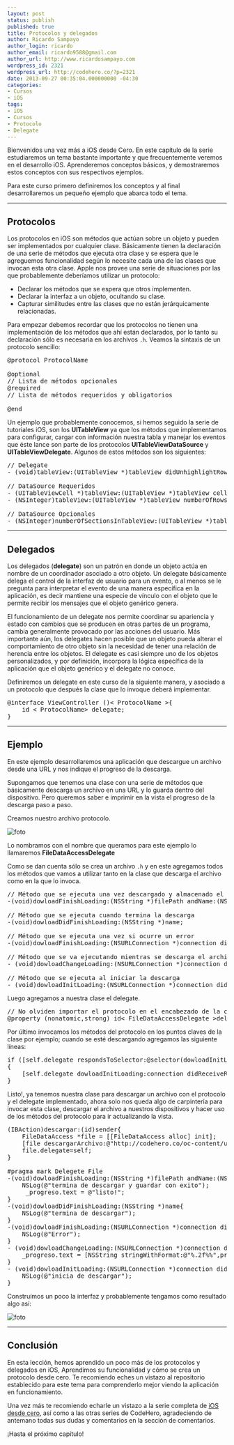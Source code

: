 ```yaml
---
layout: post
status: publish
published: true
title: Protocolos y delegados
author: Ricardo Sampayo
author_login: ricardo
author_email: ricardo9588@gmail.com
author_url: http://www.ricardosampayo.com
wordpress_id: 2321
wordpress_url: http://codehero.co/?p=2321
date: 2013-09-27 00:35:04.000000000 -04:30
categories:
- Cursos
- iOS
tags:
- iOS
- Cursos
- Protocolo
- Delegate
---
```

<p>Bienvenidos una vez más a iOS desde Cero. En este capítulo de la serie estudiaremos un tema bastante importante y que frecuentemente veremos en el desarrollo iOS. Aprenderemos conceptos básicos, y demostraremos estos conceptos con sus respectivos ejemplos.</p>

<p>Para este curso primero definiremos los conceptos y al final desarrollaremos un pequeño ejemplo que abarca todo el tema.</p>

<hr />

<h2>Protocolos</h2>

<p>Los protocolos en iOS son métodos que actúan sobre un objeto y pueden ser implementados por cualquier clase. Básicamente tienen la declaración de una serie de métodos que ejecuta otra clase y se espera que le agreguemos funcionalidad según lo necesite cada una de las clases que invocan esta otra clase. Apple nos provee una serie de situaciones por las que probablemente deberíamos utilizar un protocolo:</p>

<ul>
<li>Declarar los métodos que se espera que otros implementen.</li>
<li>Declarar la interfaz a un objeto, ocultando su clase.</li>
<li>Capturar similitudes entre las clases que no están jerárquicamente relacionadas.</li>
</ul>

<p>Para empezar debemos recordar que los protocolos no tienen una implementación de los métodos que ahí están declarados, por lo tanto su declaración sólo es necesaria en los archivos <code>.h</code>. Veamos la sintaxis de un protocolo sencillo:</p>

<pre>@protocol ProtocolName

@optional
// Lista de métodos opcionales
@required
// Lista de métodos requeridos y obligatorios

@end
</pre>

<p>Un ejemplo que probablemente conocemos, si hemos seguido la serie de tutoriales iOS, son los <strong>UITableView</strong> ya que los métodos que implementamos para configurar, cargar con información nuestra tabla y manejar los eventos que éste lance son parte de los protocolos <strong>UITableViewDataSource</strong> y <strong>UITableViewDelegate</strong>. Algunos de estos métodos son los siguientes:</p>

<pre>// Delegate
- (void)tableView:(UITableView *)tableView didUnhighlightRowAtIndexPath:(NSIndexPath *)indexPath;

// DataSource Requeridos
- (UITableViewCell *)tableView:(UITableView *)tableView cellForRowAtIndexPath:(NSIndexPath *)indexPath;
- (NSInteger)tableView:(UITableView *)tableView numberOfRowsInSection:(NSInteger)section;

// DataSource Opcionales
- (NSInteger)numberOfSectionsInTableView:(UITableView *)tableView;
</pre>

<hr />

<h2>Delegados</h2>

<p>Los delegados (<strong>delegate</strong>) son un patrón en donde un objeto actúa en nombre de un coordinador asociado a otro objeto. Un delegate básicamente delega el control de la interfaz de usuario para un evento, o al menos se le pregunta para interpretar el evento de una manera específica en la aplicación, es decir mantiene una especie de vínculo con el objeto que le permite recibir los mensajes que el objeto genérico genera.</p>

<p>El funcionamiento de un delegate nos permite coordinar su apariencia y estado con cambios que se producen en otras partes de un programa, cambia generalmente provocado por las acciones del usuario. Más importante aún, los delegates hacen posible que un objeto pueda alterar el comportamiento de otro objeto sin la necesidad de tener una relación de herencia entre los objetos. El delegate es casi siempre uno de los objetos personalizados, y por definición, incorpora la lógica específica de la aplicación que el objeto genérico y el delegate no conoce.</p>

<p>Definiremos un delegate en este curso de la siguiente manera, y asociado a un protocolo que después la clase que lo invoque deberá implementar.</p>

<pre>@interface ViewController ()&lt; ProtocolName >{
    id &lt; ProtocolName> delegate;
}
</pre>

<hr />

<h2>Ejemplo</h2>

<p>En este ejemplo desarrollaremos una aplicación que descargue un archivo desde una URL y nos indique el progreso de la descarga.</p>

<p>Supongamos que tenemos una clase con una serie de métodos que básicamente descarga un archivo en una URL y lo guarda dentro del dispositivo. Pero queremos saber e imprimir en la vista el progreso de la descarga paso a paso.</p>

<p>Creamos nuestro archivo protocolo.</p>

<p><img src="http://i.imgur.com/WOINV9j.png?1" alt="foto" /></p>

<p>Lo nombramos con el nombre que queramos para este ejemplo lo llamaremos <strong>FileDataAccessDelegate</strong></p>

<p>Como se dan cuenta sólo se crea un archivo <code>.h</code> y en este agregamos todos los métodos que vamos a utilizar tanto en la clase que descarga el archivo como en la que lo invoca.</p>

<pre>// Método que se ejecuta una vez descargado y almacenado el archivo
-(void)dowloadFinishLoading:(NSString *)filePath andName:(NSString *)name;

// Método que se ejecuta cuando termina la descarga
-(void)dowloadDidFinishLoading:(NSString *)name;

// Método que se ejecuta una vez si ocurre un error
-(void)dowloadFinishLoading:(NSURLConnection *)connection didFailWithError:(NSError *)error andName:(NSString *)name;

// Método que se va ejecutando mientras se descarga el archivo
- (void)dowloadChangeLoading:(NSURLConnection *)connection didReceiveData:(NSData *)data andProgress:(float)progress;

// Método que se ejecuta al iniciar la descarga
- (void)dowloadInitLoading:(NSURLConnection *)connection didReceiveResponse:(NSURLResponse *)response;
</pre>

<p>Luego agregamos a nuestra clase el delegate.</p>

<pre>// No olviden importar el protocolo en el encabezado de la clase
@property (nonatomic,strong) id&lt; FileDataAccessDelegate >delegate;
</pre>

<p>Por último invocamos los métodos del protocolo en los puntos claves de la clase por ejemplo; cuando se esté descargando agregamos las siguiente líneas:</p>

<pre>if ([self.delegate respondsToSelector:@selector(dowloadInitLoading:didReceiveResponse:)]) 
{
    [self.delegate dowloadInitLoading:connection didReceiveResponse:response];
}
</pre>

<p>Listo!, ya tenemos nuestra clase para descargar un archivo con el protocolo y el delegate implementado, ahora solo nos queda algo de carpintería para invocar esta clase, descargar el archivo a nuestros dispositivos y hacer uso de los métodos del protocolo para ir actualizando la vista.</p>

<pre>(IBAction)descargar:(id)sender{
    FileDataAccess *file = [[FileDataAccess alloc] init];
    [file descargarArchivo:@"http://codehero.co/oc-content/uploads/2013/08/Screen-Shot-2013-08-12-at-1.04.36-AM.png" nombre:@"imagen.png"];
    file.delegate=self;
}

#pragma mark Delegete File
-(void)dowloadFinishLoading:(NSString *)filePath andName:(NSString *)name{
    NSLog(@"termina de descargar y guardar con exito");
     _progreso.text = @"listo!";
}
-(void)dowloadDidFinishLoading:(NSString *)name{
    NSLog(@"termina de descargar");
}
-(void)dowloadFinishLoading:(NSURLConnection *)connection didFailWithError:(NSError *)error andName:(NSString *)name{
    NSLog(@"Error");
}
- (void)dowloadChangeLoading:(NSURLConnection *)connection didReceiveData:(NSData *)data andProgress:(float)progress{
    _progreso.text = [NSString stringWithFormat:@"%.2f%%",progress*100];
}
- (void)dowloadInitLoading:(NSURLConnection *)connection didReceiveResponse:(NSURLResponse *)response{
    NSLog(@"inicia de descargar");
}
</pre>

<p>Construímos un poco la interfaz y probablemente tengamos como resultado algo así:</p>

<p><img src="http://i.imgur.com/e0Mhnw4.png?1" alt="foto" /></p>

<hr />

<h2>Conclusión</h2>

<p>En esta lección, hemos aprendido un poco más de los protocolos y delegados en iOS, Aprendimos su funcionalidad y cómo se crea un protocolo desde cero. Te recomiendo eches un vistazo al repositorio establecido para este tema para comprenderlo mejor viendo la aplicación en funcionamiento.</p>

<p>Una vez más te recomiendo echarle un vistazo a la serie completa de <a href="http://codehero.co/series/ios-desde-cero/">iOS desde cero</a>, así como a las otras series de CodeHero, agradeciendo de antemano todas sus dudas y comentarios en la sección de comentarios.</p>

<p>¡Hasta el próximo capítulo!</p>
